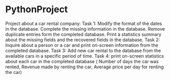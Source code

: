# PythonProject
Project about a car rental company:
Task 1: Modify the format of the dates in the database.
        Complete the missing information in the database.
        Remove duplicate entries form the completed database.
        Print a statistics summary about the missing fields and the recovered fields in the database.
Task 2: Inquire about a person or a car and print on-screen information from the completed database.
Task 3: Add new car rental to the database from the available cars in a specific period of time.
Task 4: print on-screen statistics about each car in the completed database ( Number of days the car was rented, Revenue made by renting the car, Average price per day for renting the car)
